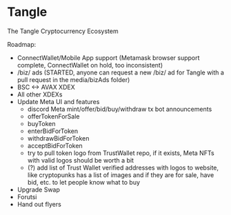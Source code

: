 # Tangle
The Tangle Cryptocurrency Ecosystem

Roadmap:
- ConnectWallet/Mobile App support (Metamask browser support complete, ConnectWallet on hold, too inconsistent)
- /biz/ ads (STARTED, anyone can request a new /biz/ ad for Tangle with a pull request in the media/bizAds folder) 
- BSC <-> AVAX XDEX
- All other XDEXs
- Update Meta UI and features
    - discord Meta mint/offer/bid/buy/withdraw tx bot announcements
    - offerTokenForSale
    - buyToken
    - enterBidForToken
    - withdrawBidForToken
    - acceptBidForToken
    - try to pull token logo from TrustWallet repo, if it exists, Meta NFTs with valid logos should be worth a bit
    - (?) add list of Trust Wallet verified addresses with logos to website, like cryptopunks has a list of images and if they are for sale, have bid, etc. to let people know what to buy 
- Upgrade Swap
- Forutsi
- Hand out flyers
